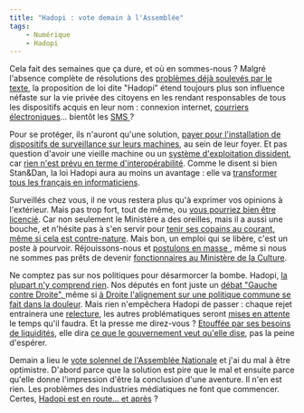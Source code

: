 ```yaml
---
title: "Hadopi : vote demain à l'Assemblée"
tags:
    - Numérique
    - Hadopi
---
```


Cela fait des semaines que ça dure, et où en sommes-nous ? Malgré l'absence
complète de résolutions des
[problèmes déjà soulevés par le texte](http://stanetdam.com/2009/04/29/les-points-sensibles-de-la-loi-hadopi/),
la proposition de loi dite "Hadopi" étend toujours plus son influence néfaste
sur la vie privée des citoyens en les rendant responsables de tous les
dispositifs acquis en leur nom : connexion internet,
[courriers électroniques](http://blog.lefigaro.fr/hightech/2009/04/hadopi-faudra-t-il-aussi-surve.html)…
bientôt les
[SMS ](http://www.lemonde.fr/societe/article/2009/05/04/garde-a-vue-pour-avoir-recu-un-sms-tendancieux_1188469_3224.html)?

Pour se protéger, ils n'auront qu'une solution,
[payer pour l'installation de dispositifs de surveillance sur leurs machines](http://web.archive.org/web/20140213090123///standblog.org/blog/post/2009/05/08/Hadopi-%3A-les-mouchards-sont-confirm%C3%A9s),
au sein de leur foyer. Et pas question d'avoir une vieille machine ou un
[système d'exploitation dissident](https://fr.wikipedia.org/wiki/Linux), car
[rien n'est prévu en terme d'interopérabilité](http://www.nextinpact.com/archive/50750-hadopi-logiciel-securisation-interoperable-payant.htm).
Comme le disent si bien Stan&amp;Dan, la loi Hadopi aura au moins un avantage :
elle va
[transformer tous les français en informaticiens](http://stanetdam.com/2009/04/28/standam-vous-expliquent-hadopi-en-6-minutes-chrono-video/).

Surveillés chez vous, il ne vous restera plus qu'à exprimer vos opinions à
l'extérieur. Mais pas trop fort, tout de même, ou
[vous pourriez bien être licencié](https://fr.news.yahoo.com/). Car non
seulement le Ministère a des oreilles, mais il a aussi une bouche, et n'hésite
pas à s'en servir pour
[tenir ses copains au courant, même si cela est contre-nature](http://www.authueil.org/?2009/05/07/1321-probleme-de-porosite).
Mais bon, un emploi qui se libère, c'est un poste à pourvoir. Réjouissons-nous
et [postulons en masse ](http://zzz.rezo.net/Lettre-de-motivation.html), même si
nous ne sommes pas prêts de devenir
[fonctionnaires au Ministère de la Culture](http://www.lemonde.fr/technologies/article/2009/05/11/licenciement-d-un-cadre-de-tf1-albanel-suspend-un-de-ses-collaborateurs_1191291_651865.html).

Ne comptez pas sur nos politiques pour désarmorcer la bombe. Hadopi,
[la plupart n'y comprend rien](http://www.dailymotion.com/swf/x94ta5). Nos
députés en font juste un
[débat "Gauche contre Droite", ](http://www.authueil.org/?2009/04/30/1316-spirale-infernale)même
si
[à Droite l'alignement sur une politique commune se fait dans la douleur](http://lexpansion.lexpress.fr/high-tech/les-deputes-ump-leses-pendant-les-debats-sur-l-hadopi_757403.html).
Mais rien n'empêchera Hadopi de passer : chaque rejet entrainera une
[relecture](http://tempsreel.nouvelobs.com/), les autres problématiques seront
[mises en attente](http://rue89.nouvelobs.com/2009/04/13/lump-ecarte-une-loi-sur-linceste-pour-faire-revoter-hadopi)
le temps qu'il faudra. Et la presse me direz-vous ?
[Etouffée par ses besoins de liquidités](http://www.slate.fr/story/4871/le-jour-o%C3%B9-sarkozy-achet%C3%A9-la-presse),
elle dira
[ce que le gouvernement veut qu'elle dise](http://www.authueil.org/?2009/05/11/1322-simple-suspension),
pas la peine d'espérer.

Demain a lieu le
[vote solennel de l'Assemblée Nationale](http://www.laquadrature.net/fr/hadopithon-24-heures-pour-faire-entendre-sa-voix)
et j'ai du mal à être optimistre. D'abord parce que la solution est pire que le
mal et ensuite parce qu'elle donne l'impression d'être la conclusion d'une
aventure. Il n'en est rien. Les problèmes des industries médiatiques ne font que
commencer. Certes,
[Hadopi est en route… et après](http://owni.fr/2009/04/30/hadopi-et-ha-pres-les-industries-culturelle-face-a-leur-responsabilite-citoyenne/) ?
